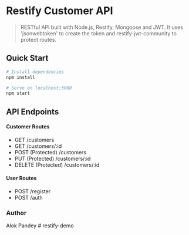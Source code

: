 # Restify Customer API

> RESTful API built with Node.js, Restify, Mongoose and JWT. It uses 'jsonwebtoken' to create the token and restify-jwt-community to protect routes.

## Quick Start

```bash
# Install dependencies
npm install

# Serve on localhost:3000
npm start
```

## API Endpoints

#### Customer Routes

- GET /customers
- GET /customers/:id
- POST (Protected) /customers
- PUT (Protected) /customers/:id
- DELETE (Protected) /customers/:id

#### User Routes

- POST /register
- POST /auth

### Author

Alok Pandey
#   r e s t i f y - d e m o 
 
 

